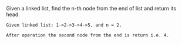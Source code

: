 Given a linked list, find the n-th node from the end of list and return its head.

```Example:
Given linked list: 1->2->3->4->5, and n = 2.

After operation the second node from the end is return i.e. 4.
```